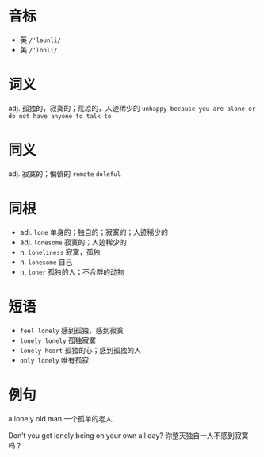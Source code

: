 # 音标

- 英 `/'ləunli/`
- 美 `/'lonli/`

# 词义

adj. 孤独的，寂寞的；荒凉的，人迹稀少的
`unhappy because you are alone or do not have anyone to talk to`

# 同义

adj. 寂寞的；偏僻的
`remote` `doleful`

# 同根

- adj. `lone` 单身的；独自的；寂寞的；人迹稀少的
- adj. `lonesome` 寂寞的；人迹稀少的
- n. `loneliness` 寂寞，孤独
- n. `lonesome` 自己
- n. `loner` 孤独的人；不合群的动物

# 短语

- `feel lonely` 感到孤独，感到寂寞
- `lonely lonely` 孤独寂寞
- `lonely heart` 孤独的心；感到孤独的人
- `only lonely` 唯有孤寂

# 例句

a lonely old man
一个孤单的老人

Don’t you get lonely being on your own all day?
你整天独自一人不感到寂寞吗？


